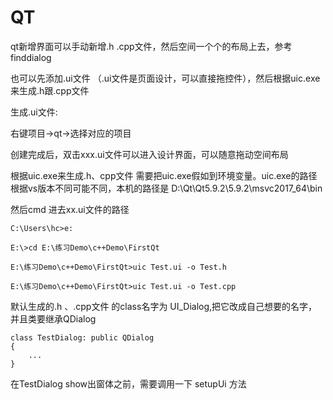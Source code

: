 # QT

qt新增界面可以手动新增.h .cpp文件，然后空间一个个的布局上去，参考finddialog

也可以先添加.ui文件 （.ui文件是页面设计，可以直接拖控件），然后根据uic.exe来生成.h跟.cpp文件

生成.ui文件:

右键项目->qt->选择对应的项目

创建完成后，双击xxx.ui文件可以进入设计界面，可以随意拖动空间布局

根据uic.exe来生成.h、cpp文件 需要把uic.exe假如到环境变量。uic.exe的路径根据vs版本不同可能不同，本机的路径是 D:\Qt\Qt5.9.2\5.9.2\msvc2017_64\bin



然后cmd 进去xx.ui文件的路径

```
C:\Users\hc>e:

E:\>cd E:\练习Demo\c++Demo\FirstQt

E:\练习Demo\c++Demo\FirstQt>uic Test.ui -o Test.h

E:\练习Demo\c++Demo\FirstQt>uic Test.ui -o Test.cpp
```

默认生成的.h 、.cpp文件  的class名字为 UI_Dialog,把它改成自己想要的名字，并且类要继承QDialog

```
class TestDialog: public QDialog
{
    ...
}
```

在TestDialog show出窗体之前，需要调用一下 setupUi 方法


